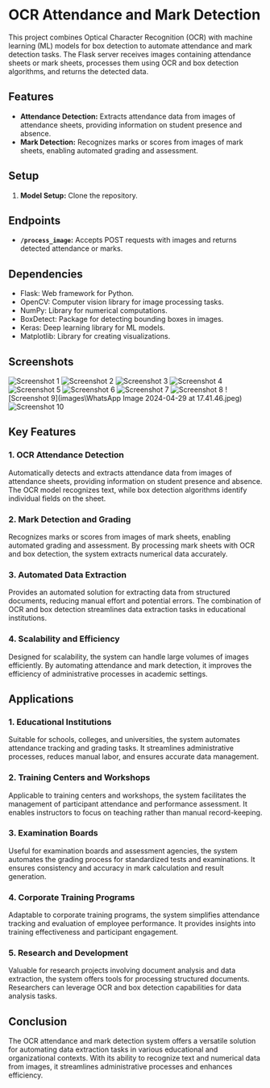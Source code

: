 # OCR Attendance and Mark Detection

This project combines Optical Character Recognition (OCR) with machine learning (ML) models for box detection to automate attendance and mark detection tasks. The Flask server receives images containing attendance sheets or mark sheets, processes them using OCR and box detection algorithms, and returns the detected data.

## Features

- **Attendance Detection:** Extracts attendance data from images of attendance sheets, providing information on student presence and absence.
- **Mark Detection:** Recognizes marks or scores from images of mark sheets, enabling automated grading and assessment.

## Setup

1. **Model Setup:** Clone the repository.

## Endpoints

- **`/process_image`:** Accepts POST requests with images and returns detected attendance or marks.

## Dependencies

- Flask: Web framework for Python.
- OpenCV: Computer vision library for image processing tasks.
- NumPy: Library for numerical computations.
- BoxDetect: Package for detecting bounding boxes in images.
- Keras: Deep learning library for ML models.
- Matplotlib: Library for creating visualizations.

## Screenshots

![Screenshot 1](images\image1.jpeg)
![Screenshot 2](images\image2.jpeg)
![Screenshot 3](images\image3.jpeg)
![Screenshot 4](images\image4.jpeg)
![Screenshot 5](images\image5.jpeg)
![Screenshot 6](images\image6.jpeg)
![Screenshot 7](images\image7.jpeg)
![Screenshot 8](images\image8.jpeg)
![Screenshot 9](images\WhatsApp Image 2024-04-29 at 17.41.46.jpeg)
![Screenshot 10](images\yuvan1.png)

## Key Features

### 1. OCR Attendance Detection
Automatically detects and extracts attendance data from images of attendance sheets, providing information on student presence and absence. The OCR model recognizes text, while box detection algorithms identify individual fields on the sheet.

### 2. Mark Detection and Grading
Recognizes marks or scores from images of mark sheets, enabling automated grading and assessment. By processing mark sheets with OCR and box detection, the system extracts numerical data accurately.

### 3. Automated Data Extraction
Provides an automated solution for extracting data from structured documents, reducing manual effort and potential errors. The combination of OCR and box detection streamlines data extraction tasks in educational institutions.

### 4. Scalability and Efficiency
Designed for scalability, the system can handle large volumes of images efficiently. By automating attendance and mark detection, it improves the efficiency of administrative processes in academic settings.

## Applications

### 1. Educational Institutions
Suitable for schools, colleges, and universities, the system automates attendance tracking and grading tasks. It streamlines administrative processes, reduces manual labor, and ensures accurate data management.

### 2. Training Centers and Workshops
Applicable to training centers and workshops, the system facilitates the management of participant attendance and performance assessment. It enables instructors to focus on teaching rather than manual record-keeping.

### 3. Examination Boards
Useful for examination boards and assessment agencies, the system automates the grading process for standardized tests and examinations. It ensures consistency and accuracy in mark calculation and result generation.

### 4. Corporate Training Programs
Adaptable to corporate training programs, the system simplifies attendance tracking and evaluation of employee performance. It provides insights into training effectiveness and participant engagement.

### 5. Research and Development
Valuable for research projects involving document analysis and data extraction, the system offers tools for processing structured documents. Researchers can leverage OCR and box detection capabilities for data analysis tasks.

## Conclusion

The OCR attendance and mark detection system offers a versatile solution for automating data extraction tasks in various educational and organizational contexts. With its ability to recognize text and numerical data from images, it streamlines administrative processes and enhances efficiency.
